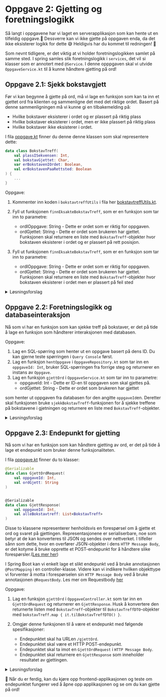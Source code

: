 # Oppgave 2: Gjetting og foretningslogikk

Så langt i oppgavene har vi laget en serverapplikasjon som kan hente ut en tilfeldig oppgave.🎉
Dessverre kan vi ikke gjette på oppgaven enda, da det ikke eksisterer logikk for dette 😅
Heldigvis har du kommet til redningen! 🚀

Som nevnt tidligere, er det viktig at vi holder foretningslogikken samlet på samme sted. I spring
samles slik foretningslogikk i `services`, det vil si klasser som er annotert med `@Service`.
I denne opppgaven skal vi utvide `OppgaveService.kt` til å kunne håndtere gjetting på ord!

## Oppgave 2.1: Sjekk bokstavgjett

Før vi kan begynne å gjette på ord, må vi lage en funksjon som kan ta inn et gjettet ord fra klienten og sammenligne det
med det riktige ordet.
Basert på denne sammenligningen må vi kunne gi en tilbakemelding på:

- Hvilke bokstaver eksisterer i ordet og er plassert på riktig plass
- Hvilke bokstaver eksisterer i ordet, men er ikke plassert på riktig plass
- Hvilke bokstaver ikke eksisterer i ordet.

I fila [oppgave.kt](../server/src/main/kotlin/no/bekk/kordle/server/domain/oppgave.kt) finner du denne denne klassen som
skal representere dette:

```kotlin
data class BokstavTreff(
    val plassISekvensen: Int,
    val bokstavGjettet: Char,
    var erBokstavenIOrdet: Boolean,
    val erBokstavenPaaRettsted: Boolean
) {
    ...
}
```

Oppgave:

1. Kommenter inn koden i `bokstavtreffUtils` i fila
   her [bokstavtreffUtils.kt](../server/src/main/kotlin/no/bekk/kordle/server/utils/bokstavtreffUtils.kt).

2. Fyll ut funksjonen `finnEksakteBokstavTreff`, som er en funksjon som tar inn to parametre:
    - ordIOppgave: String - Dette er ordet som er riktig for oppgaven.
    - ordGjettet: String - Dette er ordet som brukeren har gjettet.
      Funksjonen skal returnere en liste med `BokstavTreff`-objekter hvor bokstaven eksisterer i ordet og er plassert på
      rett posisjon.

3. Fyll ut funksjonen `finnEksakteBokstavTreff`, som er en funksjon som tar inn to parametre:
    - ordIOppgave: String - Dette er ordet som er riktig for oppgaven.
    - ordGjettet: String - Dette er ordet som brukeren har gjettet.
      Funksjonen skal returnere en liste med `BokstavTreff`-objekter hvor bokstaven eksisterer i ordet men er plassert
      på feil sted

<details>
<summary> Løsningsforslag </summary>

Oppgave 1:

```kotlin
fun finnEksakteBokstavTreff(
    ordIOppgave: String,
    ordGjettet: String,
): List<BokstavTreff> {
    val gjettetOrdIndex: Map<Int, Char> = ordGjettet
        .lowercase()
        .mapIndexed { index, bokstav -> index to bokstav }
        .toMap()

    val eksakteTreffForBokstav = gjettetOrdIndex
        .filter { (index, bokstav) ->
            bokstav == ordIOppgave[index]
        }.map { (index, bokstav) ->
            BokstavTreff(
                plassISekvensen = index,
                bokstavGjettet = bokstav,
                erBokstavenIOrdet = true,
                erBokstavenPaaRettsted = true
            )
        }
    return eksakteTreffForBokstav
}
```

Oppgave 2:

```kotlin
fun finnDelvisBokstavTreff(
    ordIOppgave: String,
    ordGjettet: String,
): List<BokstavTreff> {
    val gjettetOrdIndex: Map<Int, Char> = ordGjettet
        .lowercase()
        .mapIndexed { index, bokstav -> index to bokstav }
        .toMap()

    val delvisTreffForBokstav = gjettetOrdIndex
        .filter { (index, bokstav) ->
            bokstav != ordIOppgave[index] && ordIOppgave.contains(bokstav)
        }.map { (index, bokstav) ->
            BokstavTreff(
                plassISekvensen = index,
                bokstavGjettet = bokstav,
                erBokstavenIOrdet = true,
                erBokstavenPaaRettsted = false
            )
        }
    return delvisTreffForBokstav
}
```

</details>

## Oppgave 2.2: Foretningslogikk og databaseinteraksjon

Nå som vi har en funksjon som kan sjekke treff på bokstaver, er det på tide å lage en funksjon som håndterer
interaksjonen med databasen.

Oppgave:

1. Lag en SQL-spørring som henter ut en oppgave basert på dens ID.
   Du kan gjerne teste spørringen i `Query Console` først.
2. Lag en funksjon `hentOppgave` i `OppgaveRepository.kt` som tar inn en `oppgaveId: Int`, bruker SQL-spørringen fra
   forrige steg og returnerer en instans av
   `Oppgave`.
3. Lag en funksjon `gjettOrd` i `OppgaveService.kt` som tar inn to parametre:
    - oppgaveId: Int - Dette er ID-en til oppgaven som skal gjettes på.
    - ordGjettet: String - Dette er ordet som brukeren har gjettet

som henter ut oppgaven fra databasen for den angitte `oppgaveId`en.
Deretter skal funksjonen bruke `sjekkBokstavTreff`-funksjonen for å sjekke treffene på bokstavene i gjetningen
og returnere en liste med `BokstavTreff`-objekter.

<details>
<summary> Løsningsforslag </summary>

Oppgave 1:

```sql
SELECT *
FROM OPPGAVE
WHERE ID = :id
```

Oppgave 2:

```kotlin
fun hentOppgave(oppgaveId: Int): Oppgave {
    return jdbcTemplate.query(
        """
        SELECT *
        FROM OPPGAVE
        WHERE ID = :id
            """.trimMargin(),
        MapSqlParameterSource(
            mapOf(
                "id" to oppgaveId,
            )
        ),
        DataClassRowMapper(Oppgave::class.java)
    ).first()
}
```

Oppgave 2:

```kotlin
fun gjettOrd(oppgaveId: Int, ordGjettet: String): List<BokstavTreff> {
    val oppgaveGjettetPaa = oppgaveRepository.hentOppgave(oppgaveId)
    val bokstavTreff = sjekkBokstavTreff(
        ordIOppgave = oppgaveGjettetPaa.ord,
        ordGjettet = ordGjettet
    )
    return bokstavTreff
}
```

</details>

## Oppgave 2.3: Endepunkt for gjetting

Nå som vi har en funksjon som kan håndtere gjetting av ord, er det på tide å lage et endepunkt som bruker denne
funksjonaliteten.

I fila [oppgave.kt](../shared/src/main/kotlin/no/bekk/kordle/shared/dto/oppgave.kt) finner du to klasser:

```kotlin
@Serializable
data class GjettOrdRequest(
    val oppgaveId: Int,
    val ordGjett: String
)


@Serializable
data class GjettResponse(
    val oppgaveId: Int,
    val alleBokstavtreff: List<BokstavTreff>
)
```

Disse to klassene representerer henholdsvis en forespørsel om å gjette et ord og svaret på gjettingen.
Representasjonene er serialiserbare, noe som betyr at de kan konverteres til JSON og sendes over nettverket.
I tilfeller sånn som dette, hvor en overfører JSON-objekter i dens `HTTP Message Body`, er det kotyme å bruke opprette
et POST-endepunkt for å håndtere slike
forespørsler.([Les mer her](https://developer.mozilla.org/en-US/docs/Web/HTTP/Reference/Methods/POST))

I Spring Boot kan vi enkelt lage et slikt endepunkt ved å bruke annotasjonen `@PostMapping` i en controller-klasse.
Videre kan vi indikere hvilken objekttype vi forventer å motta i forespørselen sin `HTTP Message Body`  ved å bruke
annotasjonen `@RequestBody`. Les mer om
Requestbody [her](https://docs.spring.io/spring-framework/reference/web/webflux/controller/ann-methods/requestbody.html)

Oppgave:

1. Lag en funksjon `gjettOrd` i `OppgaveController.kt` som tar inn en `GjettOrdRequest` og returnerer en
   `GjettResponse`. Husk å konvertere den returnerte listen med `BokstavTreff`-objekter til `BokstavTreffDTO`-objekter
   med `bokstavTreff.map { it.tilBokstavTreffDTO() }`.

2. Omgjør denne funksjonen til å være et endepunkt med følgende spesifikasjoner:
    - Endepunktet skal ha URLen `/gjettOrd`.
    - Endepunktet skal være et HTTP POST-endepunkt.
    - Endepunktet skal ta imot en `GjettOrdRequest` i `HTTP Message Body`.
    - Endepunktet skal returnere en `GjettResponse` som inneholder resultatet av gjettingen.

<details>
<summary> Løsningsforslag </summary>

Oppgave 1:

```kotlin
fun gjettOrd(gjettOrdRequest: GjettOrdRequest): GjettResponse {
    val bokstavTreff = oppgaveService.gjettOrd(
        oppgaveId = gjettOrdRequest.oppgaveId,
        ordGjettet = gjettOrdRequest.ordGjett
    )
    val gjettResponse = GjettResponse(
        oppgaveId = gjettOrdRequest.oppgaveId,
        alleBokstavtreff = bokstavTreff.map { it.tilBokstavTreffDTO() }
    )
    return gjettResponse
}
```

Oppgave 2:

```kotlin
@PostMapping("/gjettOrd")
fun gjettOrd(@RequestBody gjettOrdRequest: GjettOrdRequest): GjettResponse {
    val bokstavTreff = oppgaveService.gjettOrd(
        oppgaveId = gjettOrdRequest.oppgaveId,
        ordGjettet = gjettOrdRequest.ordGjett
    )
    val gjettResponse = GjettResponse(
        oppgaveId = gjettOrdRequest.oppgaveId,
        alleBokstavtreff = bokstavTreff.map { it.tilBokstavTreffDTO() }
    )
    return gjettResponse
}
```

</details>

🧪 Når du er ferdig, kan du kjøre opp frontend-applikasjonen og teste om endepunktet fungerer ved å åpne opp
applikasjonen og se om du kan gjette på ord! 
